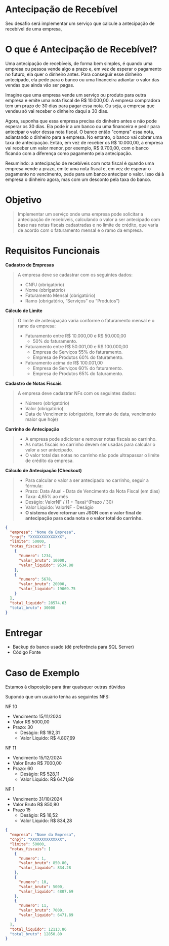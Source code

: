 # Antecipação de Recebível

Seu desafio será implementar um serviço que calcule a antecipação de recebível de uma empresa,

# O que é Antecipação de Recebível?

Uma antecipação de recebíveis, de forma bem simples, é quando uma empresa ou pessoa vende algo a prazo e, em vez de esperar o pagamento no futuro, ela quer o dinheiro antes. Para conseguir esse dinheiro antecipado, ela pede para o banco ou uma financeira adiantar o valor das vendas que ainda vão ser pagas.

Imagine que uma empresa vende um serviço ou produto para outra empresa e emite uma nota fiscal de R$ 10.000,00. A empresa compradora tem um prazo de 30 dias para pagar essa nota. Ou seja, a empresa que vendeu só vai receber o dinheiro daqui a 30 dias.

Agora, suponha que essa empresa precisa do dinheiro antes e não pode esperar os 30 dias. Ela pode ir a um banco ou uma financeira e pedir para antecipar o valor dessa nota fiscal. O banco então "compra" essa nota, adiantando o dinheiro para a empresa. No entanto, o banco vai cobrar uma taxa de antecipação. Então, em vez de receber os R$ 10.000,00, a empresa vai receber um valor menor, por exemplo, R$ 9.700,00, com o banco ficando com a diferença como pagamento pela antecipação.

Resumindo: a antecipação de recebíveis com nota fiscal é quando uma empresa vende a prazo, emite uma nota fiscal e, em vez de esperar o pagamento no vencimento, pede para um banco antecipar o valor. Isso dá à empresa o dinheiro agora, mas com um desconto pela taxa do banco.

# Objetivo

> Implementar um serviço onde uma empresa pode solicitar a antecipação de recebíveis, calculando o valor a ser antecipado com base nas notas fiscais cadastradas e no limite de crédito, que varia de acordo com o faturamento mensal e o ramo da empresa.

# Requisitos Funcionais

**Cadastro de Empresas**

> A empresa deve se cadastrar com os seguintes dados:
>
> - CNPJ (obrigatório)
> - Nome (obrigatório)
> - Faturamento Mensal (obrigatório)
> - Ramo (obrigatório, “Serviços” ou “Produtos”)

**Cálculo de Limite**

> O limite de antecipação varia conforme o faturamento mensal e o ramo da empresa:
>
> - Faturamento entre R$ 10.000,00 e R$ 50.000,00
>   - 50% do faturamento.
> - Faturamento entre R$ 50.001,00 e R$ 100.000,00
>   - Empresa de Serviços 55% do faturamento.
>   - Empresa de Produtos 60% do faturamento.
> - Faturamento acima de R$ 100.001,00
>   - Empresa de Serviços 60% do faturamento.
>   - Empresa de Produtos 65% do faturamento.

**Cadastro de Notas Fiscais**

> A empresa deve cadastrar NFs com os seguintes dados:
>
> - Número (obrigatório)
> - Valor (obrigatório)
> - Data de Vencimento (obrigatório, formato de data, vencimento maior que hoje)

**Carrinho de Antecipação**

> - A empresa pode adicionar e remover notas fiscais ao carrinho.
> - As notas fiscais no carrinho devem ser usadas para calcular o valor a ser antecipado.
> - O valor total das notas no carrinho não pode ultrapassar o limite de crédito da empresa.

**Cálculo de Antecipação (Checkout)**

> - Para calcular o valor a ser antecipado no carrinho, seguir a fórmula:
> - Prazo: Data Atual - Data de Vencimento da Nota Fiscal (em dias)
> - Taxa: 4,65% ao mês
> - Deságio: ValorNF / (1 + Taxa)^(Prazo / 30)
> - Valor Líquido: ValorNF - Deságio
> - **O sistema deve retornar um JSON com o valor final de antecipação para cada nota e o valor total do carrinho.**

```json
{
  "empresa": "Nome da Empresa",
  "cnpj": "XXXXXXXXXXXXXX",
  "limite": 50000,
  "notas_fiscais": [
    {
      "numero": 1234,
      "valor_bruto": 10000,
      "valor_liquido": 9534.88
    },
    {
      "numero": 5678,
      "valor_bruto": 20000,
      "valor_liquido": 19069.75
    }
  ],
  "total_liquido": 28574.63
  "total_bruto": 30000
}
```

# Entregar

- Backup do banco usado (dê preferência para SQL Server)
- Código Fonte

# Caso de Exemplo

Estamos à disposição para tirar quaisquer outras dúvidas

Supondo que um usuàrio tenha as seguintes NFS:

NF 10

- Vencimento 15/11/2024
- Valor R$ 5000,00
- Prazo: 30
  - Deságio: R$ 192,31
  - Valor Liquido: R$ 4.807,69

NF 11

- Vencimento 15/12/2024
- Valor Bruto R$ 7000,00
- Prazo: 60
  - Deságio: R$ 528,11
  - Valor Liquido: R$ 6471,89

NF 1

- Vencimento 31/10/2024
- Valor Bruto R$ 850,80
- Prazo 15
  - Deságio: R$ 16,52
  - Valor Liquido: R$ 834,28

```json
{
  "empresa": "Nome da Empresa",
  "cnpj": "XXXXXXXXXXXXXX",
  "limite": 50000,
  "notas_fiscais": [
    {
      "numero": 1,
      "valor_bruto": 850.80,
      "valor_liquido": 834.28
    },
    {
      "numero": 10,
      "valor_bruto": 5000,
      "valor_liquido": 4807.69
    },
    {
      "numero": 11,
      "valor_bruto": 7000,
      "valor_liquido": 6471.89
    }
  ],
  "total_liquido": 12113.86
  "total_bruto": 12850.80
}
```
